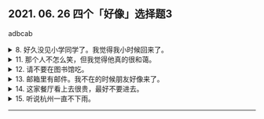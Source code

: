 ## 2021. 06. 26 四个「好像」选择题3
adbcab
<details>
<summary>
8. 好久没见小学同学了。我觉得我小时候回来了。</summary>

小学校の友だちに久しぶりに会った。子供のときに もどったような気がした。
</details>

<details>
<summary>
11. 那个人不怎么笑，但我觉得他真的很和蔼。</summary>

あの人はあまり笑いませんが、本当はやさしい人のように思います。
</details>

<details>
<summary>
12. 请不要在图书馆吃。</summary>

図書館で食べないようにお願いします。
</details>

<details>
<summary>
13. 邮箱里有邮件。我不在的时候朋友好像来了。</summary>

郵便箱にメールが入っていた。私の留守の間に友達が来たらしい。
</details>

<details>
<summary>
14. 这家餐厅看上去很贵，最好不要进去。</summary>

このレストランは高そうだから、入らないほうがいいです。
</details>

<details>
<summary>
15. 听说杭州一直不下雨。</summary>

杭州では、ずっと雨が降らないそうだ。
</details>

---
